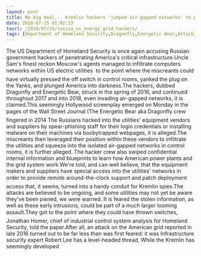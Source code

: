 ```yaml
---
layout: post
title: No big deal... Kremlin hackers 'jumped air-gapped networks' to pwn US power utilities
date: 2018-07-25 01:02:23
tourl: /2018/07/24/russia_us_energy_grid_hackers/
tags: [Department of Homeland Security,Dragonfly,Energetic Bear,Attack]
---
```

The US Department of Homeland Security is once again accusing Russian government hackers of penetrating America's critical infrastructure.Uncle Sam's finest reckon Moscow's agents managed to infiltrate computers networks within US electric utilities  to the point where the miscreants could have virtually pressed the off switch in control rooms, yanked the plug on the Yanks, and plunged America into darkness.The hackers, dubbed Dragonfly and Energetic Bear, struck in the spring of 2016, and continued throughout 2017 and into 2018, even invading air-gapped networks, it is claimed.This seemingly Hollywood screenplay emerged on Monday in the pages of the Wall Street Journal (The Energetic Bear aka Dragonfly crew  fingered in 2014 The Russians hacked into the utilities' equipment vendors and suppliers by spear-phishing staff for their login credentials or installing malware on their machines via boobytrapped webpages, it is alleged.The miscreants then leveraged their position within these vendors to infiltrate the utilities and squeeze into the isolated air-gapped networks in control rooms, it is further alleged. The hacker crew also swiped confidential internal information and blueprints to learn how American power plants and the grid system work.We're told, and can well believe, that the equipment makers and suppliers have special access into the utilities' networks in order to provide remote around-the-clock support and patch deployment  access that, it seems, turned into a handy conduit for Kremlin spies.The attacks are believed to be ongoing, and some utilities may not yet be aware they've been pwned, we were warned. It is feared the stolen information, as well as these early intrusions, could be part of a much larger looming assault.They got to the point where they could have thrown switches, Jonathan Homer, chief of industrial control system analysis for Homeland Security, told the paper.After all, an attack on the American grid reported in late 2016 turned out to be far less than was first feared: it was Infrastructure security expert Robert Lee has a level-headed thread, While the Kremlin has seemingly developed 